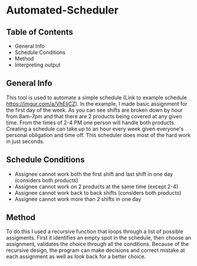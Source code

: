 # Automated-Scheduler

## Table of Contents
- General Info
- Schedule Conditions
- Method
- Interpreting output

## General Info
This tool is used to automate a simple schedule (Link to example schedule https://imgur.com/a/VhEljCZ). In the example, I made basic assignment for the first day of the week. As you can see shifts are broken down by hour from 8am-7pm and that there are 2 products being covered at any given time. From the times of 2-4 PM one person will handle both products. Creating a schedule can take up to an hour every week given everyone's personal obligation and time off. This scheduler does most of the hard work in just seconds. 

## Schedule Conditions

- Assignee cannot work both the first shift and last shift in one day (considers both products)
- Assignee cannot work on 2 products at the same time (except 2-4)
- Assignee cannot work back to back shifts (considers both products)
- Assignee cannot work more than 2 shifts in one day

## Method 

To do this I used a recursive function  that loops through a list of possible assigments. First it identifies an empty spot in the schedule, then choose an assignment, validates the choice through all the conditions. Because of the recursive design, the program can make decisions and correct mistake at each assignment as well as look back for a better choice.
